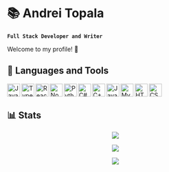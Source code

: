 # 📚 Andrei Topala 

**`Full Stack Developer and Writer`**

Welcome to my profile! 👋

## 🔧 Languages and Tools
<a href="https://developer.mozilla.org/en-US/docs/Web/JavaScript">
  <img src="https://cdn.jsdelivr.net/gh/devicons/devicon/icons/javascript/javascript-plain.svg" alt="JavaScript" width="30px" align="left" />
</a>
<a href="https://www.typescriptlang.org/">
  <img src="https://cdn.jsdelivr.net/gh/devicons/devicon/icons/typescript/typescript-plain.svg" alt="TypeScript" width="30px" align="left" />
</a>
<a href="https://reactjs.org/">
  <img src="https://cdn.jsdelivr.net/gh/devicons/devicon/icons/react/react-original.svg" alt="React" width="30px" align="left" />
</a>
<a href="https://nodejs.org/">
  <img src="https://cdn.jsdelivr.net/gh/devicons/devicon/icons/nodejs/nodejs-original.svg" alt="Node.js" width="30px" align="left" />
</a>
<a href="https://www.python.org/">
  <img src="https://cdn.jsdelivr.net/gh/devicons/devicon/icons/python/python-original.svg" alt="Python" width="30px" align="left" />
</a>
<a href="https://docs.microsoft.com/en-us/dotnet/csharp/">
  <img src="https://cdn.jsdelivr.net/gh/devicons/devicon/icons/csharp/csharp-plain.svg" alt="C#" width="30px" align="left" />
</a>
<a href="https://www.cplusplus.com/">
  <img src="https://cdn.jsdelivr.net/gh/devicons/devicon/icons/cplusplus/cplusplus-plain.svg" alt="C++" width="30px" align="left" />
</a>
<a href="https://www.java.com/">
  <img src="https://cdn.jsdelivr.net/gh/devicons/devicon/icons/java/java-original.svg" alt="Java" width="30px" align="left" />
</a>
<a href="https://www.mysql.com/">
  <img src="https://cdn.jsdelivr.net/gh/devicons/devicon/icons/mysql/mysql-original-wordmark.svg" alt="MySQL" width="30px" align="left" />
</a>
<a href="https://developer.mozilla.org/en-US/docs/Web/HTML">
  <img src="https://cdn.jsdelivr.net/gh/devicons/devicon/icons/html5/html5-plain.svg" alt="HTML5" width="30px" align="left" />
</a>
<a href="https://developer.mozilla.org/en-US/docs/Web/CSS">
  <img src="https://cdn.jsdelivr.net/gh/devicons/devicon/icons/css3/css3-plain.svg" alt="CSS" width="30px" />
</a>


## 📊 Stats

<p align="center">
<a href="https://github.com/anuraghazra/github-readme-stats">
  <img align="center" src="https://github-readme-stats-atopala7.vercel.app/api?username=atopala7&show_icons=true&theme=tokyonight&rank_icon=github&custom_title=Andrei's%20GitHub%20Stats" />
</a>
</p>
<p align="center">
<a href="https://github.com/anuraghazra/github-readme-stats">
  <img align="center" src="https://github-readme-stats-atopala7.vercel.app/api/top-langs/?username=atopala7&theme=tokyonight&layout=donut&exclude_repo=3311Lab4,3311Project,3311Lab5,3311-Lab3,maze" />
</a>
</p>
<p align="center">
<a href="https://git.io/streak-stats">
  <img align="center" src="https://streak-stats.demolab.com/?user=atopala7&theme=tokyonight&starting_year=2023" />
</a>
</p>

<!--
[![Andrei's GitHub stats](https://github-readme-stats-atopala7.vercel.app/api?username=atopala7&show_icons=true&theme=tokyonight&rank_icon=github&custom_title=Andrei's%20GitHub%20Stats)](https://github.com/anuraghazra/github-readme-stats)
[![Top Languages](https://github-readme-stats-atopala7.vercel.app/api/top-langs/?username=atopala7&theme=tokyonight&layout=donut&exclude_repo=3311Lab4,3311Project,3311Lab5,3311-Lab3,maze)](https://github.com/anuraghazra/github-readme-stats)
[![GitHub Streak](https://streak-stats.demolab.com/?user=atopala7&theme=tokyonight&starting_year=2023)](https://git.io/streak-stats)
-->

<!--
**atopala7/atopala7** is a ✨ _special_ ✨ repository because its `README.md` (this file) appears on your GitHub profile.

Here are some ideas to get you started:

- 🔭 I’m currently working on ...
- 🌱 I’m currently learning ...
- 👯 I’m looking to collaborate on ...
- 🤔 I’m looking for help with ...
- 💬 Ask me about ...
- 📫 How to reach me: ...
- 😄 Pronouns: ...
- ⚡ Fun fact: ...
-->
